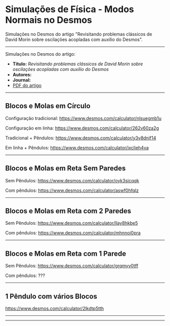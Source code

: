 # Simulações de Física - Modos Normais no Desmos
Simulações no Desmos do artigo "Revisitando problemas clássicos de David Morin sobre oscilações acopladas com auxílio do Desmos".

<hr>
Simulações no Desmos do artigo:
<ul>
<li><b>Título:</b> <i>Revisitando problemas clássicos de David Morin sobre oscilações acopladas com auxílio do Desmos</i></li>
<li><b>Autores:</b> </li>
<li><b>Journal:</b> </li>
<li><a href="normal_modes.pdf">PDF do artigo</a></li>
</ul>

<hr>
<H2>Blocos e Molas em Círculo</H2>

Configuração tradicional: https://www.desmos.com/calculator/nlsuegmb1u

Configuração em linha: https://www.desmos.com/calculator/262v60za2g

Tradicional + Pêndulos: https://www.desmos.com/calculator/y3v8dnif14

Em linha + Pêndulos: https://www.desmos.com/calculator/jxcljeh4va

<hr>
<H2>Blocos e Molas em Reta Sem Paredes</H2>

Sem Pêndulos: https://www.desmos.com/calculator/oyk3sicqqk

Com pêndulos: https://www.desmos.com/calculator/aswf0hfqlz

<hr>
<H2>Blocos e Molas em Reta com 2 Paredes</H2>

Sem Pêndulos: https://www.desmos.com/calculator/llay8hkbe5

Com pêndulos: https://www.desmos.com/calculator/mhnnoi0pra

<hr>
<H2>Blocos e Molas em Reta com 1 Parede</H2>

Sem Pêndulos: https://www.desmos.com/calculator/grqmyv0tff

Com pêndulos: ???

<hr>
<H2>1 Pêndulo com vários Blocos</H2>

https://www.desmos.com/calculator/2lkdtp5tth




<hr>
<hr>
</BODY></HTML>

